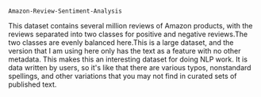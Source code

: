                                                                      Amazon-Review-Sentiment-Analysis
This dataset contains several million reviews of Amazon products, with the reviews separated into two classes for positive and negative reviews.The two classes are
evenly balanced here.This is a large dataset, and the version that I am using here only has the text as a feature with no other metadata. This makes this an interesting 
dataset for doing NLP work. It is data written by users, so it's like that there are various typos, nonstandard spellings, and other variations that you may not find in 
curated sets of published text.
